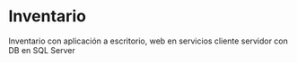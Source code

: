 # Inventario
Inventario con aplicación a escritorio, web en servicios cliente servidor con DB en SQL Server
